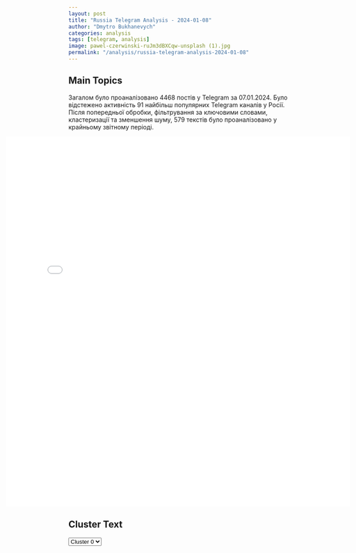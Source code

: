 ```yaml
---
layout: post
title: "Russia Telegram Analysis - 2024-01-08"
author: "Dmytro Bukhanevych"
categories: analysis
tags: [telegram, analysis]
image: pawel-czerwinski-ruJm3dBXCqw-unsplash (1).jpg
permalink: "/analysis/russia-telegram-analysis-2024-01-08"
---
```


<style>
    /* Adjusting iframe-container styles */
    .wide-iframe-container {
        width: calc(100% + 30vw);  /* Extending the width */
        margin-left: -15vw;       /* Negative margin to push to the left */
        overflow: hidden;         /* In case the iframe content spills over */
    }

    .wide-iframe-container iframe {
        width: 100%;  /* Making the iframe take the full width of its container */
        border: none; /* Removing any borders from the iframe */
    }

    /* Toggle mechanism */
    .hidden {
        display: none;
    }
    
    .show-content-target:checked + .show-content {
        display: block;
    }
</style>

<h2>Main Topics</h2>
<p>Загалом було проаналізовано 4468 постів у Telegram за 07.01.2024. Було відстежено активність 91 найбільш популярних Telegram каналів у Росії. Після попередньої обробки, фільтрування за ключовими словами, кластеризації та зменшення шуму, 579 текстів було проаналізовано у крайньому звітному періоді.</p>
<!-- Embedding Main Plotly Visualization -->
<div class="wide-iframe-container">
    <iframe src="{{site.baseurl}}/visualizations/2024-01-08/fig_topics_time.html" height="850"></iframe>
</div>


<h2>Cluster Text</h2>

<!-- Dropdown to select a cluster -->
<select id="clusterSelector" onchange="displayClusterText()">
<option value="0">Cluster 0</option><option value="1">Cluster 1</option><option value="2">Cluster 2</option><option value="3">Cluster 3</option><option value="4">Cluster 4</option><option value="5">Cluster 5</option><option value="6">Cluster 6</option><option value="7">Cluster 7</option><option value="8">Cluster 8</option><option value="9">Cluster 9</option>
</select>

<!-- Display area for the selected cluster's text -->
<div id="clusterTextDisplay" class="hidden"></div>

<script type="text/javascript">
    var clusterDetails = {"0": "<b>Total Posts:</b> 26<br><b>Date:</b> 2024-01-07 06:22:23+00:00<br><b>Author:</b> meduzalive<br><b>Link:</b> https://t.me/s/meduzalive/97942<br><b>Subscribers:</b> 1155500<br><b>Text:</b> \u0422\u0435\u043a\u0441\u0442: \u041f\u0443\u0442\u0438\u043d \u043d\u0430 \u0420\u043e\u0436\u0434\u0435\u0441\u0442\u0432\u043e \u0432\u0441\u0442\u0440\u0435\u0442\u0438\u043b\u0441\u044f \u0441 \u0440\u043e\u0434\u0441\u0442\u0432\u0435\u043d\u043d\u0438\u043a\u0430\u043c\u0438 \u043f\u043e\u0433\u0438\u0431\u0448\u0438\u0445 \u0443\u0447\u0430\u0441\u0442\u043d\u0438\u043a\u043e\u0432 \u0432\u0442\u043e\u0440\u0436\u0435\u043d\u0438\u044f \u0432 \u0423\u043a\u0440\u0430\u0438\u043d\u0443\u042d\u0442\u0430 \u0432\u0441\u0442\u0440\u0435\u0447\u0430 \u0432 \u041d\u043e\u0432\u043e-\u041e\u0433\u0430\u0440\u0435\u0432\u043e, \u043a\u0430\u043a \u0437\u0430\u044f\u0432\u0438\u043b \u043f\u0440\u0435\u0437\u0438\u0434\u0435\u043d\u0442 \u0420\u0424, \u0434\u043e\u043b\u0436\u043d\u0430 \u0441\u0442\u0430\u0442\u044c \u00ab\u0441\u0438\u0433\u043d\u0430\u043b\u043e\u043c\u00bb \u0434\u043b\u044f \u0440\u043e\u0441\u0441\u0438\u0439\u0441\u043a\u0438\u0445 \u0447\u0438\u043d\u043e\u0432\u043d\u0438\u043a\u043e\u0432 \u0432\u0441\u0435\u0445 \u0443\u0440\u043e\u0432\u043d\u0435\u0439 \u043e \u0442\u043e\u043c, \u0447\u0442\u043e \u043f\u0440\u043e\u0431\u043b\u0435\u043c\u0430\u043c \u0432\u043e\u0435\u043d\u043d\u044b\u0445 \u0438 \u0438\u0445 \u0440\u043e\u0434\u0441\u0442\u0432\u0435\u043d\u043d\u0438\u043a\u043e\u0432 \u043d\u0443\u0436\u043d\u043e \u0443\u0434\u0435\u043b\u044f\u0442\u044c \u0431\u043e\u043b\u044c\u0448\u0435 \u0432\u043d\u0438\u043c\u0430\u043d\u0438\u044f. \u00ab\u0425\u043e\u0447\u0443 \u0435\u0449\u0435 \u0440\u0430\u0437 \u0432\u0430\u0441 \u0437\u0430\u0432\u0435\u0440\u0438\u0442\u044c, \u0447\u0442\u043e \u043c\u044b \u0432\u0441\u0435\u0433\u0434\u0430 \u0431\u0443\u0434\u0435\u043c \u0440\u044f\u0434\u043e\u043c \u0441 \u0432\u0430\u043c\u0438\u00bb, \u2014 \u0441\u043a\u0430\u0437\u0430\u043b \u043e\u043d.\u041f\u043e\u0441\u043b\u0435 \u044d\u0442\u043e\u0433\u043e \u041f\u0443\u0442\u0438\u043d \u0438 \u0447\u043b\u0435\u043d\u044b \u0441\u0435\u043c\u0435\u0439 \u0443\u0447\u0430\u0441\u0442\u043d\u0438\u043a\u043e\u0432 \u0432\u043e\u0439\u043d\u044b \u043f\u043e\u0441\u0435\u0442\u0438\u043b\u0438 \u0441\u043b\u0443\u0436\u0431\u0443 \u0432 \u0446\u0435\u0440\u043a\u0432\u0438 \u0432 \u041d\u043e\u0432\u043e-\u041e\u0433\u0430\u0440\u0435\u0432\u043e. \u0420\u0430\u043d\u0435\u0435 \u0441\u043e\u043e\u0431\u0449\u0430\u043b\u043e\u0441\u044c, \u0447\u0442\u043e \u043f\u0440\u0435\u0437\u0438\u0434\u0435\u043d\u0442 \u0420\u0424 \u043c\u043e\u0436\u0435\u0442 \u043f\u0440\u0438\u0435\u0445\u0430\u0442\u044c \u0432 \u0425\u0440\u0430\u043c \u0425\u0440\u0438\u0441\u0442\u0430 \u0421\u043f\u0430\u0441\u0438\u0442\u0435\u043b\u044f, \u0433\u0434\u0435 \u0432\u044b\u0441\u0442\u0430\u0432\u0438\u043b\u0438 \u00ab\u0422\u0440\u043e\u0438\u0446\u0443\u00bb \u0410\u043d\u0434\u0440\u0435\u044f \u0420\u0443\u0431\u043b\u0435\u0432\u0430.\u0412 \u0441\u0432\u043e\u0435\u043c \u0440\u043e\u0436\u0434\u0435\u0441\u0442\u0432\u0435\u043d\u0441\u043a\u043e\u043c \u043e\u0431\u0440\u0430\u0449\u0435\u043d\u0438\u0438 \u041f\u0443\u0442\u0438\u043d \u0442\u0430\u043a\u0436\u0435 \u0437\u0430\u0442\u0440\u043e\u043d\u0443\u043b \u0442\u0435\u043c\u0443 \u0432\u043e\u0439\u043d\u044b \u0432 \u0423\u043a\u0440\u0430\u0438\u043d\u0435, \u043e\u0431\u0440\u0430\u0442\u0438\u043b\u043e \u0432\u043d\u0438\u043c\u0430\u043d\u0438\u0435 \u00ab\u0410\u0433\u0435\u043d\u0442\u0441\u0442\u0432\u043e\u00bb. \u00ab\u0413\u043b\u0443\u0431\u043e\u043a\u043e\u0433\u043e, \u0438\u0441\u043a\u0440\u0435\u043d\u043d\u0435\u0433\u043e \u0443\u0432\u0430\u0436\u0435\u043d\u0438\u044f \u0437\u0430\u0441\u043b\u0443\u0436\u0438\u0432\u0430\u044e\u0442 \u0443\u0441\u0438\u043b\u0438\u044f \u0440\u0435\u043b\u0438\u0433\u0438\u043e\u0437\u043d\u044b\u0445 \u043e\u0440\u0433\u0430\u043d\u0438\u0437\u0430\u0446\u0438\u0439, \u043d\u0430\u043f\u0440\u0430\u0432\u043b\u0435\u043d\u043d\u044b\u0435 \u043d\u0430 \u043f\u043e\u0434\u0434\u0435\u0440\u0436\u043a\u0443 \u043d\u0430\u0448\u0438\u0445 \u0433\u0435\u0440\u043e\u0435\u0432 \u2014 \u0443\u0447\u0430\u0441\u0442\u043d\u0438\u043a\u043e\u0432 \u0441\u043f\u0435\u0446\u0438\u0430\u043b\u044c\u043d\u043e\u0439 \u0432\u043e\u0435\u043d\u043d\u043e\u0439 \u043e\u043f\u0435\u0440\u0430\u0446\u0438\u0438, \u0436\u0438\u0442\u0435\u043b\u0435\u0439 \u0414\u043e\u043d\u0431\u0430\u0441\u0441\u0430 \u0438 \u041d\u043e\u0432\u043e\u0440\u043e\u0441\u0441\u0438\u0438\u00bb, \u2014 \u0441\u043a\u0430\u0437\u0430\u043d\u043e \u043d\u0430 \u0441\u0430\u0439\u0442\u0435 \u041a\u0440\u0435\u043c\u043b\u044f.", "1": "<b>Total Posts:</b> 19<br><b>Date:</b> 2024-01-07 10:45:01+00:00<br><b>Author:</b> readovkanews<br><b>Link:</b> https://t.me/s/readovkanews/72020<br><b>Subscribers:</b> 2305178<br><b>Text:</b> \u0422\u0435\u043a\u0441\u0442: \u0411\u043e\u043b\u044c\u0448\u0430\u044f \u0432\u0435\u043b\u0438\u043a\u0430\u044f \u0440\u0430\u0434\u043e\u0441\u0442\u044c \u2014 \u043a\u0440\u044b\u043c\u0447\u0430\u043d\u0435 \u043e\u0442 \u0432\u0441\u0435\u0439 \u0434\u0443\u0448\u0438 \u043f\u0440\u0430\u0437\u0434\u043d\u0443\u044e\u0442 \u043d\u0430\u0441\u0442\u0443\u043f\u0438\u0432\u0448\u0435\u0435 \u0420\u043e\u0436\u0434\u0435\u0441\u0442\u0432\u043e \u0421\u0435\u0433\u043e\u0434\u043d\u044f \u043d\u0430\u0441\u0442\u0443\u043f\u0438\u043b \u0441\u0432\u0435\u0442\u043b\u044b\u0439 \u0445\u0440\u0438\u0441\u0442\u0438\u0430\u043d\u0441\u043a\u0438\u0439 \u043f\u0440\u0430\u0437\u0434\u043d\u0438\u043a \u2014 \u0420\u043e\u0436\u0434\u0435\u0441\u0442\u0432\u043e \u0425\u0440\u0438\u0441\u0442\u043e\u0432\u043e. \u041f\u043e \u0432\u0441\u0435\u0439 \u0441\u0442\u0440\u0430\u043d\u0435 \u0432 \u0445\u0440\u0430\u043c\u0430\u0445 \u043f\u0440\u043e\u0448\u043b\u0438 \u0431\u043e\u0433\u043e\u0441\u043b\u0443\u0436\u0435\u043d\u0438\u044f, \u0441\u043e\u0431\u0440\u0430\u0432\u0448\u0438\u0435 \u0432\u0435\u0440\u0443\u044e\u0449\u0438\u0445, \u043d\u0435 \u0441\u0442\u0430\u043b \u0438\u0441\u043a\u043b\u044e\u0447\u0435\u043d\u0438\u0435\u043c \u0438 \u041a\u0440\u044b\u043c. \u041d\u0430 \u044d\u0442\u0438\u0445 \u043a\u0430\u0434\u0440\u0430\u0445 \u2014 \u0430\u0442\u043c\u043e\u0441\u0444\u0435\u0440\u0430 \u0440\u043e\u0436\u0434\u0435\u0441\u0442\u0432\u0435\u043d\u0441\u043a\u043e\u0433\u043e \u0421\u0438\u043c\u0444\u0435\u0440\u043e\u043f\u043e\u043b\u044f, \u0433\u0434\u0435 \u0432 \u0441\u043e\u0431\u043e\u0440\u0435 \u043f\u0440\u043e\u0448\u043b\u0430 \u0441\u043b\u0443\u0436\u0431\u0430, \u0438 \u0425\u0435\u0440\u0441\u043e\u043d\u0435\u0441\u0430 \u0422\u0430\u0432\u0440\u0438\u0447\u0435\u0441\u043a\u043e\u0433\u043e, \u0433\u0434\u0435 \u0443\u0441\u0442\u0440\u043e\u0438\u043b\u0438 \u043f\u0440\u0430\u0437\u0434\u043d\u0438\u0447\u043d\u044b\u0435 \u043d\u0430\u0440\u043e\u0434\u043d\u044b\u0435 \u0433\u0443\u043b\u044f\u043d\u0438\u044f.\u041a\u043e\u0440\u0440\u0435\u0441\u043f\u043e\u043d\u0434\u0435\u043d\u0442 Readovka \u043f\u043e\u0433\u043e\u0432\u043e\u0440\u0438\u043b\u0430 \u0441 \u043b\u044e\u0434\u044c\u043c\u0438, \u043f\u0440\u0438\u0448\u0435\u0434\u0448\u0438\u043c\u0438 \u043d\u0430 \u043c\u0435\u0440\u043e\u043f\u0440\u0438\u044f\u0442\u0438\u044f \u2014 \u043c\u0430\u0441\u0442\u0435\u0440-\u043a\u043b\u0430\u0441\u0441\u044b \u0434\u043b\u044f \u0434\u0435\u0442\u0435\u0439 \u043f\u043e \u0440\u0430\u0441\u043a\u0440\u0430\u0448\u0438\u0432\u0430\u043d\u0438\u044e \u0430\u043d\u0433\u0435\u043b\u043e\u0447\u043a\u043e\u0432 \u0438 \u0438\u0441\u043f\u0435\u0447\u0435\u043d\u0438\u044e \u043f\u0440\u044f\u043d\u0438\u043a\u043e\u0432, \u0433\u0430\u0434\u0430\u043d\u0438\u044f \u0438 \u0443\u0433\u043e\u0449\u0435\u043d\u0438\u044f \u0433\u043b\u0438\u043d\u0442\u0432\u0435\u0439\u043d\u043e\u043c \u0434\u043b\u044f \u0432\u0437\u0440\u043e\u0441\u043b\u044b\u0445. \u0423 \u0432\u0441\u0435\u0445 \u0441\u0432\u0435\u0442\u043b\u043e\u0435, \u0440\u0430\u0434\u043e\u0441\u0442\u043d\u043e\u0435 \u043d\u0430\u0441\u0442\u0440\u043e\u0435\u043d\u0438\u0435 \u2014 \u0442\u0430\u043a\u043e\u0435 \u0436\u0435, \u043a\u0430\u043a \u0441\u0430\u043c \u043f\u0440\u0430\u0437\u0434\u043d\u0438\u043a, \u043a\u043e\u0433\u0434\u0430 \u0432 \u044d\u0442\u043e\u0442 \u043c\u0438\u0440 \u043f\u0440\u0438\u0448\u0435\u043b \u0425\u0440\u0438\u0441\u0442\u043e\u0441-\u0421\u043f\u0430\u0441\u0438\u0442\u0435\u043b\u044c.", "2": "<b>Total Posts:</b> 18<br><b>Date:</b> 2024-01-07 12:40:54+00:00<br><b>Author:</b> opersvodki<br><b>Link:</b> https://t.me/s/opersvodki/18748<br><b>Subscribers:</b> 503909<br><b>Text:</b> \u0422\u0435\u043a\u0441\u0442: \u26a1\ufe0f \u0414\u0432\u0430 \u0441\u0430\u043c\u043e\u043b\u0451\u0442\u0430: \u0421\u0443-25 \u0438 \u0421\u0443-27 \u2013 38 \u0431\u0435\u0441\u043f\u0438\u043b\u043e\u0442\u043d\u0438\u043a\u043e\u0432, 14 \u0441\u043d\u0430\u0440\u044f\u0434\u043e\u0432 HIMARS \u0438 \"\u0423\u0440\u0430\u0433\u0430\u043d\", \u0430 \u0442\u0430\u043a\u0436\u0435 \u0448\u0435\u0441\u0442\u044c \u043f\u0440\u043e\u0442\u0438\u0432\u043e\u043a\u043e\u0440\u0430\u0431\u0435\u043b\u044c\u043d\u044b\u0445 \u0440\u0430\u043a\u0435\u0442 \"\u041d\u0435\u043f\u0442\u0443\u043d\" \u0431\u044b\u043b\u043e \u043f\u0435\u0440\u0435\u0445\u0432\u0430\u0447\u0435\u043d\u043e \u0440\u043e\u0441\u0441\u0438\u0439\u0441\u043a\u0438\u043c \u041f\u0412\u041e \u0437\u0430 \u043c\u0438\u043d\u0443\u0432\u0448\u0438\u0435 \u0441\u0443\u0442\u043a\u0438 \u0432 \u0414\u043d\u0435\u043f\u0440\u043e\u043f\u0435\u0442\u0440\u043e\u0432\u0441\u043a\u043e\u0439, \u0425\u0430\u0440\u044c\u043a\u043e\u0432\u0441\u043a\u043e\u0439, \u0417\u0430\u043f\u043e\u0440\u043e\u0436\u0441\u043a\u043e\u0439 \u043e\u0431\u043b\u0430\u0441\u0442\u044f\u0445, \u0430 \u0442\u0430\u043a\u0436\u0435 \u041b\u041d\u0420 \u0438 \u0414\u041d\u0420.\u041d\u0430\u0438\u0431\u043e\u043b\u044c\u0448\u0438\u0435 \u043f\u043e\u0442\u0435\u0440\u0438 \u043f\u0440\u043e\u0442\u0438\u0432\u043d\u0438\u043a \u0432\u0441\u0451 \u0435\u0449\u0451 \u043d\u0435\u0441\u0451\u0442 \u043d\u0430 \u0414\u043e\u043d\u0435\u0446\u043a\u043e\u043c \u043d\u0430\u043f\u0440\u0430\u0432\u043b\u0435\u043d\u0438\u0438, \u0433\u0434\u0435 \u0437\u0430 \u044d\u0442\u043e\u0442 \u0436\u0435 \u043f\u0435\u0440\u0438\u043e\u0434 \u043e\u043d\u0438 \u0441\u043e\u0441\u0442\u0430\u0432\u0438\u043b\u0438 \u0431\u043e\u043b\u0435\u0435 \u0442\u0440\u0451\u0445\u0441\u043e\u0442 \u0432\u043e\u0435\u043d\u043d\u043e\u0441\u043b\u0443\u0436\u0430\u0449\u0438\u0445 \u0443\u0431\u0438\u0442\u044b\u043c\u0438 \u0438 \u0440\u0430\u043d\u0435\u043d\u044b\u043c\u0438, \u0430 \u0442\u0430\u043a\u0436\u0435\u00a0 \u0444\u0440\u0430\u043d\u0446\u0443\u0437\u0441\u043a\u0430\u044f \u0421\u0410\u0423 \"Caezar\", \u0430\u043c\u0435\u0440\u0438\u043a\u0430\u043d\u0441\u043a\u0430\u044f \u0433\u0430\u0443\u0431\u0438\u0446\u0430 \u041c119 \u0438 \u0441\u043a\u043b\u0430\u0434 \u0431\u043e\u0435\u043f\u0440\u0438\u043f\u0430\u0441\u043e\u0432.\u0421\u0442\u043e\u043b\u044c\u043a\u043e \u0436\u0435 \u043f\u0440\u0438\u043c\u0435\u0440\u043d\u043e \u0435\u0434\u0438\u043d\u0438\u0446 \u043b\u0438\u0447\u043d\u043e\u0433\u043e \u0441\u043e\u0441\u0442\u0430\u0432\u0430, \u0430 \u0442\u0430\u043a\u0436\u0435 \u0441\u0442\u0430\u043d\u0446\u0438\u044e \u0440\u0430\u0434\u0438\u043e\u044d\u043b\u0435\u043a\u0442\u0440\u043e\u043d\u043d\u043e\u0439 \u0431\u043e\u0440\u044c\u0431\u044b, \u0434\u0432\u0435 \u043f\u0440\u043e\u0442\u0438\u0432\u043e\u0442\u0430\u043d\u043a\u043e\u0432\u044b\u0435 \u043f\u0443\u0448\u043a\u0438 \"\u0420\u0430\u043f\u0438\u0440\u0430\", \u0434\u0432\u0435 \u0431\u0440\u0438\u0442\u0430\u043d\u0441\u043a\u0438\u0435 \u0433\u0430\u0443\u0431\u0438\u0446\u044b FH-70 \u0438 \u0442\u0440\u0438 \u043f\u043e\u043b\u044c\u0441\u043a\u0438\u0445 \u0421\u0410\u0423 \"Krab\" \u0412\u0421\u0423 \u043f\u043e\u0442\u0435\u0440\u044f\u043b\u0438 \u0432 \u0441\u043e\u0432\u043e\u043a\u0443\u043f\u043d\u043e\u0441\u0442\u0438 \u043d\u0430 \u043e\u0441\u0442\u0430\u043b\u044c\u043d\u044b\u0445 \u0443\u0447\u0430\u0441\u0442\u043a\u0430\u0445 \u0444\u0440\u043e\u043d\u0442\u0430.\ud83c\udfaf @opersvodki", "3": "<b>Total Posts:</b> 31<br><b>Date:</b> 2024-01-07 17:40:41+00:00<br><b>Author:</b> ukraina_ru<br><b>Link:</b> https://t.me/s/ukraina_ru/183589<br><b>Subscribers:</b> 355466<br><b>Text:</b> \u0422\u0435\u043a\u0441\u0442: \ud83c\uddf7\ud83c\uddfa \u0420\u0435\u0430\u043a\u0446\u0438\u044f \u041a\u0440\u0435\u043c\u043b\u044f \u043d\u0430 \u0432\u044b\u0441\u043a\u0430\u0437\u044b\u0432\u0430\u043d\u0438\u044f \u041a\u0443\u043b\u0435\u0431\u044b \u0431\u044b\u043b\u0430 \u043e\u0437\u0432\u0443\u0447\u0435\u043d\u0430 \u0437\u0430\u0434\u043e\u043b\u0433\u043e \u0434\u043e \u0432\u044b\u0441\u043a\u0430\u0437\u044b\u0432\u0430\u043d\u0438\u0439 \u041a\u0443\u043b\u0435\u0431\u044b\u041d\u043e \u0435\u0441\u043b\u0438 \u043d\u0443\u0436\u043d\u043e \u043f\u043e\u0432\u0442\u043e\u0440\u0438\u0442\u044c, \u0442\u043e \u0432\u043e\u0442 \u0441\u0432\u0435\u0436\u0435\u0435 \u0437\u0430\u044f\u0432\u043b\u0435\u043d\u0438\u0435 \u043f\u0435\u0440\u0432\u043e\u0433\u043e \u0437\u0430\u043c\u0435\u0441\u0442\u0438\u0442\u0435\u043b\u044f \u043f\u043e\u0441\u0442\u043e\u044f\u043d\u043d\u043e\u0433\u043e \u043f\u0440\u0435\u0434\u0441\u0442\u0430\u0432\u0438\u0442\u0435\u043b\u044f \u0420\u0424 \u043f\u0440\u0438 \u041e\u041e\u041d \u0414\u043c\u0438\u0442\u0440\u0438\u044f \u041f\u043e\u043b\u044f\u043d\u0441\u043a\u043e\u0433\u043e:\u0423\u043a\u0440\u0430\u0438\u043d\u0441\u043a\u0438\u0435 \u0432\u043e\u0439\u0441\u043a\u0430 \u0442\u043e\u0447\u043d\u043e \u043d\u0435 \u0441\u043e\u0431\u0438\u0440\u0430\u044e\u0442\u0441\u044f \u0438\u0434\u0442\u0438 \u043d\u0430 \u041c\u043e\u0441\u043a\u0432\u0443, \u043f\u043e\u0441\u043a\u043e\u043b\u044c\u043a\u0443 \u043a\u0438\u0435\u0432\u0441\u043a\u0438\u0439 \u0440\u0435\u0436\u0438\u043c \u0434\u043e\u0432\u043e\u043b\u044c\u043d\u043e \u0441\u043a\u043e\u0440\u043e \u043f\u0440\u043e\u0438\u0433\u0440\u0430\u0435\u0442. \u041d\u043e, \u043a\u0430\u043a \u043f\u043e\u043a\u0430\u0437\u044b\u0432\u0430\u0435\u0442 \u0443\u043a\u0440\u0430\u0438\u043d\u0441\u043a\u0438\u0439 \u043a\u0440\u0438\u0437\u0438\u0441, \u0441\u0443\u0449\u0435\u0441\u0442\u0432\u043e\u0432\u0430\u043d\u0438\u044e \u0420\u043e\u0441\u0441\u0438\u0438 \u0443\u0433\u0440\u043e\u0436\u0430\u0435\u0442 \u041d\u0410\u0422\u041e, \u043a\u043e\u0442\u043e\u0440\u0430\u044f \u0434\u0435-\u0444\u0430\u043a\u0442\u043e \u0432\u0435\u0434\u0451\u0442 \u0432\u043e\u0439\u043d\u0443 \u043d\u0430 \u0423\u043a\u0440\u0430\u0438\u043d\u0435 \u0447\u0435\u0440\u0435\u0437 \u0441\u0432\u043e\u0438\u0445 \u043f\u0440\u043e\u043a\u0441\u0438. \u042d\u0442\u043e \u0432\u0435\u0440\u0448\u0438\u043d\u0430 \u0434\u043e\u043b\u0433\u043e\u0441\u0440\u043e\u0447\u043d\u043e\u0439 \u0441\u0442\u0440\u0430\u0442\u0435\u0433\u0438\u0438 \u0421\u0428\u0410 \u043f\u043e \u043e\u0441\u043b\u0430\u0431\u043b\u0435\u043d\u0438\u044e, \u0430 \u0437\u0430\u0442\u0435\u043c \u0438 \u0440\u0430\u0437\u0433\u0440\u043e\u043c\u0443 \u0420\u043e\u0441\u0441\u0438\u0438.\u0414\u043c\u0438\u0442\u0440\u0438\u0439 \u041f\u043e\u043b\u044f\u043d\u0441\u043a\u0438\u0439, \u043e\u043f\u0443\u0431\u043b\u0438\u043a\u043e\u0432\u0430\u0432\u0448\u0438\u0439 \u044d\u0442\u0438 \u0441\u0442\u0440\u043e\u043a\u0438 \u0432 \u0441\u043e\u0446\u0441\u0435\u0442\u0438, \u043d\u0435 \u0441\u043e\u043c\u043d\u0435\u0432\u0430\u0435\u0442\u0441\u044f, \u0447\u0442\u043e \u043c\u0438\u0440 \u0438\u0437\u043c\u0435\u043d\u0438\u0442\u0441\u044f \u043f\u043e\u0441\u043b\u0435 \u043f\u043e\u0440\u0430\u0436\u0435\u043d\u0438\u044f \u041a\u0438\u0435\u0432\u0430 \u0438 \u0435\u0433\u043e \u0441\u0442\u043e\u0440\u043e\u043d\u043d\u0438\u043a\u043e\u0432.\u0417\u043d\u0430\u0442\u044c \u0431\u043e\u043b\u044c\u0448\u0435 \u0441 \u0423\u043a\u0440\u0430\u0438\u043d\u0430.\u0440\u0443", "4": "<b>Total Posts:</b> 17<br><b>Date:</b> 2024-01-07 15:23:11+00:00<br><b>Author:</b> petrovtel<br><b>Link:</b> https://t.me/s/petrovtel/48926<br><b>Subscribers:</b> 494280<br><b>Text:</b> \u0422\u0435\u043a\u0441\u0442: \u041f\u0440\u0435\u043c\u044c\u0435\u0440 \u0412\u0435\u043d\u0433\u0440\u0438\u0438 \u0412\u0438\u043a\u0442\u043e\u0440 \u041e\u0440\u0431\u0430\u043d \u043c\u043e\u0436\u0435\u0442 \u0441\u0442\u0430\u0442\u044c \u0433\u043b\u0430\u0432\u043e\u0439 \u0415\u0432\u0440\u043e\u0441\u043e\u0432\u0435\u0442\u0430, \u043f\u0438\u0448\u0435\u0442 Politico. \u0418\u0437\u0434\u0430\u043d\u0438\u0435 \u043e\u0442\u043c\u0435\u0447\u0430\u0435\u0442, \u0447\u0442\u043e \u043d\u044b\u043d\u0435\u0448\u043d\u0438\u0439 \u043f\u0440\u0435\u0434\u0441\u0435\u0434\u0430\u0442\u0435\u043b\u044c \u0415\u0432\u0440\u043e\u0441\u043e\u0432\u0435\u0442\u0430 \u0428\u0430\u0440\u043b\u044c \u041c\u0438\u0448\u0435\u043b\u044c \u043d\u0430\u043c\u0435\u0440\u0435\u043d \u0434\u043e\u0441\u0440\u043e\u0447\u043d\u043e \u0443\u0439\u0442\u0438 \u0441 \u043f\u043e\u0441\u0442\u0430 \u0438 \u0432\u044b\u0434\u0432\u0438\u043d\u0443\u0442\u044c \u0441\u0432\u043e\u044e \u043a\u0430\u043d\u0434\u0438\u0434\u0430\u0442\u0443\u0440\u0443 \u043d\u0430 \u0432\u044b\u0431\u043e\u0440\u0430\u0445 \u0432 \u0415\u0432\u0440\u043e\u043f\u0430\u0440\u043b\u0430\u043c\u0435\u043d\u0442 \u0432 \u0441\u0435\u0440\u0435\u0434\u0438\u043d\u0435 \u0438\u044e\u043b\u044f. \u0412 \u0441\u043b\u0443\u0447\u0430\u0435 \u0435\u0441\u043b\u0438 \u043e\u043d \u043e\u0434\u0435\u0440\u0436\u0438\u0442 \u043f\u043e\u0431\u0435\u0434\u0443, \u043b\u0438\u0434\u0435\u0440\u044b \u0441\u0442\u0440\u0430\u043d \u0415\u0421 \u0434\u043e\u043b\u0436\u043d\u044b \u0431\u0443\u0434\u0443\u0442 \u0431\u044b\u0441\u0442\u0440\u043e \u0434\u043e\u0433\u043e\u0432\u043e\u0440\u0438\u0442\u044c\u0441\u044f \u043e \u0435\u0433\u043e \u043f\u0440\u0435\u0435\u043c\u043d\u0438\u043a\u0435. \u0415\u0441\u043b\u0438 \u0432 \u0415\u0432\u0440\u043e\u0441\u043e\u044e\u0437\u0435 \u043d\u0435 \u043f\u0440\u0438\u0434\u0443\u0442 \u043a \u0441\u043e\u0433\u043b\u0430\u0441\u0438\u044e \u043f\u043e \u044d\u0442\u043e\u043c\u0443 \u0432\u043e\u043f\u0440\u043e\u0441\u0443, \u041e\u0440\u0431\u0430\u043d \u043a\u0430\u043a \u0433\u043b\u0430\u0432\u0430 \u043f\u0440\u0430\u0432\u0438\u0442\u0435\u043b\u044c\u0441\u0442\u0432\u0430 \u0412\u0435\u043d\u0433\u0440\u0438\u0438, \u043a\u043e\u0442\u043e\u0440\u0430\u044f \u0441 \u0438\u044e\u043b\u044f \u0441\u0442\u0430\u043d\u0435\u0442 \u043f\u0440\u0435\u0434\u0441\u0435\u0434\u0430\u0442\u0435\u043b\u044c\u0441\u0442\u0432\u0443\u044e\u0449\u0435\u0439 \u0432 \u0415\u0432\u0440\u043e\u0441\u043e\u0432\u0435\u0442\u0435, \u043d\u0430 \u043f\u043e\u043b\u0433\u043e\u0434\u0430 \u0441\u0442\u0430\u043d\u0435\u0442 \u0438.\u043e. \u0433\u043b\u0430\u0432\u044b \u0415\u0432\u0440\u043e\u0441\u043e\u0432\u0435\u0442\u0430. \u0421\u0442\u0440\u0430\u043d\u044b \u0415\u0421 \u0445\u043e\u0442\u044f\u0442 \u0438\u0437\u0431\u0435\u0436\u0430\u0442\u044c \u043f\u0440\u0430\u0432\u043b\u0435\u043d\u0438\u044f \u041e\u0440\u0431\u0430\u043d\u0430 \u0438\u0437-\u0437\u0430 \u0440\u0430\u0437\u043d\u043e\u0433\u043b\u0430\u0441\u0438\u0439 \u0441 \u043d\u0438\u043c, \u0432 \u0442\u043e\u043c \u0447\u0438\u0441\u043b\u0435 \u043f\u043e \u0432\u043e\u043f\u0440\u043e\u0441\u0443 \u043f\u043e\u0434\u0434\u0435\u0440\u0436\u043a\u0438 \u0423\u043a\u0440\u0430\u0438\u043d\u044b. \u041a\u041a \ud83d\udc00", "5": "<b>Total Posts:</b> 20<br><b>Date:</b> 2024-01-07 13:47:36+00:00<br><b>Author:</b> tobeor_official<br><b>Link:</b> https://t.me/s/ToBeOr_Official/14000<br><b>Subscribers:</b> 246951<br><b>Text:</b> \u0422\u0435\u043a\u0441\u0442: \"\u0411\u0443\u0434\u0435\u043c \u0434\u0443\u043c\u0430\u0442\u044c, \u043a\u0430\u043a \u043d\u0430\u043c \u0435\u0449\u0451 \u043f\u0440\u0438\u0432\u043b\u0435\u0447\u044c \u0432\u043d\u0438\u043c\u0430\u043d\u0438\u0435 \u043a \u043d\u0430\u0448\u0435\u0439 \u043f\u0440\u043e\u0431\u043b\u0435\u043c\u0435, \u043a \u043f\u0440\u043e\u0431\u043b\u0435\u043c\u0435 \u0432\u043e\u0439\u043d\u044b, \u043a\u043e\u0442\u043e\u0440\u0443\u044e \u0432\u0435\u0434\u0451\u0442 \u0420\u043e\u0441\u0441\u0438\u0439\u0441\u043a\u0430\u044f \u0424\u0435\u0434\u0435\u0440\u0430\u0446\u0438\u044f \u043f\u043e \u043e\u0442\u043d\u043e\u0448\u0435\u043d\u0438\u044e \u043a \u0423\u043a\u0440\u0430\u0438\u043d\u0435.\u0413\u043e\u043b\u043e\u0441\u043e\u0432\u0430\u0442\u044c \u0431\u0443\u0434\u0443 \u0437\u0430 \u043b\u044e\u0431\u043e\u0433\u043e, \u0442\u043e\u043b\u044c\u043a\u043e \u043d\u0435 \u0437\u0430 \u041f\u0443\u0442\u0438\u043d\u0430.\u041d\u0430\u0448\u0438 \u0441\u0435\u043c\u044c\u0438, \u0441\u0435\u043c\u044c\u0438 \u043c\u043e\u0431\u0438\u043b\u0438\u0437\u043e\u0432\u0430\u043d\u043d\u044b\u0445, \u0433\u0440\u0430\u0436\u0434\u0430\u043d\u0430\u043c\u0438 \u0420\u043e\u0441\u0441\u0438\u0439\u0441\u043a\u0438\u0439 \u0424\u0435\u0434\u0435\u0440\u0430\u0446\u0438\u0438 \u043d\u0435 \u044f\u0432\u043b\u044f\u044e\u0442\u0441\u044f. \u041d\u0430\u0432\u0435\u0440\u043d\u043e\u0435, \u044d\u0442\u043e \u043d\u0435 \u043d\u0430\u0448 \u0433\u043e\u0434, \u0438\u043b\u0438 \u043d\u0430\u0441 \u0443\u0436\u0435 \"\u043e\u0431\u043d\u0443\u043b\u0438\u043b\u0438\", \u0441\u043f\u0438\u0441\u0430\u043b\u0438 \u0441\u043e \u0441\u0447\u0435\u0442\u043e\u0432\", - \u0430\u043a\u0442\u0438\u0432\u0438\u0441\u0442\u043a\u0430 \u041c\u0430\u0440\u0438\u044f \u0410\u043d\u0434\u0440\u0435\u0435\u0432\u0430.\u0420\u043e\u0441\u0441\u0438\u0439\u0441\u043a\u0438\u0435 \u0436\u0451\u043d\u044b, \u0443\u0447\u0430\u0441\u0442\u043d\u0438\u0446\u044b \u0434\u0432\u0438\u0436\u0435\u043d\u0438\u044f \"\u041f\u0443\u0442\u044c \u0434\u043e\u043c\u043e\u0439\" \u043f\u0440\u043e\u0432\u043e\u0434\u044f\u0442 \u043f\u0438\u043a\u0435\u0442\u044b, \u0440\u0430\u0441\u043a\u043b\u0435\u0438\u0432\u0430\u044e\u0442 \u043b\u0438\u0441\u0442\u043e\u0432\u043a\u0438 \u0438 \u0440\u0430\u0441\u0448\u0438\u0440\u044f\u044e\u0442 \u0441\u0432\u043e\u044e \u0434\u0435\u044f\u0442\u0435\u043b\u044c\u043d\u043e\u0441\u0442\u044c.\u0412\u0438\u0434\u0435\u043e: SOTAvision", "6": "<b>Total Posts:</b> 17<br><b>Date:</b> 2024-01-07 08:41:01+00:00<br><b>Author:</b> rvvoenkor<br><b>Link:</b> https://t.me/s/RVvoenkor/59894<br><b>Subscribers:</b> 1319632<br><b>Text:</b> \u0422\u0435\u043a\u0441\u0442: \u203c\ufe0f\ud83c\uddf7\ud83c\uddfa\ud83c\udff4\u200d\u2620\ufe0f\u0411\u043e\u0438 \u0443 \u0414\u043e\u043d\u0435\u0446\u043a\u0430: \u0440\u0430\u0437\u0432\u0435\u0434\u043a\u0430 \u043e\u0445\u043e\u0442\u0438\u0442\u0441\u044f \u043d\u0430 \u0431\u043e\u0435\u0432\u0438\u043a\u043e\u0432 \u0412\u0421\u0423, \u043f\u043e\u0434\u0434\u0435\u0440\u0436\u0438\u0432\u0430\u044f \u043d\u0430\u0441\u0442\u0443\u043f\u043b\u0435\u043d\u0438\u0435 \u043d\u0430 \u0410\u0432\u0434\u0435\u0435\u0432\u043a\u0443\u0420\u043e\u0441\u0441\u0438\u0439\u0441\u043a\u0438\u0435 \u0431\u043e\u0439\u0446\u044b \u0432\u044b\u044f\u0432\u043b\u044f\u044e\u0442 \u043f\u0435\u0445\u043e\u0442\u0443 \u043f\u0440\u043e\u0442\u0438\u0432\u043d\u0438\u043a\u0430 \u0438 \u0442\u043e\u0447\u043d\u044b\u043c \u043e\u0433\u043d\u0451\u043c \u0443\u043d\u0438\u0447\u0442\u043e\u0436\u0430\u044e\u0442 \u0435\u0451. \u0422\u0430\u043a\u0436\u0435 \u0434\u0440\u043e\u043d\u043e\u0432\u043e\u0434\u044b \u043d\u0430\u043d\u043e\u0441\u044f\u0442 \u0443\u0434\u0430\u0440\u044b \u043f\u043e \u043e\u043a\u043e\u043f\u0430\u043c \u0438 \u0431\u043b\u0438\u043d\u0434\u0430\u0436\u0430\u043c \u0412\u0421\u0423, \u0432\u0437\u043b\u0430\u043c\u044b\u0432\u0430\u044f \u043e\u0431\u043e\u0440\u043e\u043d\u0443 \u0438 \u043e\u0431\u043b\u0435\u0433\u0447\u0430\u044f \u0440\u0430\u0431\u043e\u0442\u0443 \u0448\u0442\u0443\u0440\u043c\u043e\u0432\u044b\u043c \u0433\u0440\u0443\u043f\u043f\u0430\u043c.t.me/RVvoenkor", "7": "<b>Total Posts:</b> 15<br><b>Date:</b> 2024-01-07 12:50:06+00:00<br><b>Author:</b> dmitrynikotin<br><b>Link:</b> https://t.me/s/dmitrynikotin/16095<br><b>Subscribers:</b> 642534<br><b>Text:</b> \u0422\u0435\u043a\u0441\u0442: \u041d\u0435\u0438\u0437\u0432\u0435\u0441\u0442\u043d\u044b\u0435 \u0434\u0440\u043e\u043d\u044b \u043d\u0430\u0434 \u0431\u0430\u0437\u0430\u043c\u0438 \ud83c\udde9\ud83c\uddea\u0411\u0443\u043d\u0434\u0435\u0441\u0432\u0435\u0440\u0430 \u0441\u043b\u0435\u0434\u044f\u0442, \u043a\u0430\u043a \u0443\u0447\u0430\u0442\u0441\u044f \u0443\u043a\u0440\u0430\u0438\u043d\u0446\u044b \u2014 Bild.\u0415\u0436\u0435\u043d\u0435\u0434\u0435\u043b\u044c\u043d\u043e \u043d\u0435\u0438\u0437\u0432\u0435\u0441\u0442\u043d\u044b\u0435 \u0434\u0440\u043e\u043d\u044b \u043f\u0440\u043e\u043b\u0435\u0442\u0430\u044e\u0442 \u043d\u0430\u0434 \u0432\u043e\u0435\u043d\u043d\u044b\u043c\u0438 \u043f\u043e\u043b\u0438\u0433\u043e\u043d\u0430\u043c\u0438 \u0438 \u043a\u0430\u0437\u0430\u0440\u043c\u0430\u043c\u0438 \u0411\u0443\u043d\u0434\u0435\u0441\u0432\u0435\u0440\u0430, \u043d\u043e \u043f\u043e\u0439\u043c\u0430\u0442\u044c \u043d\u0438 \u043e\u0434\u043d\u043e\u0433\u043e \u0438\u0437 \u043d\u0438\u0445 \u043d\u0435 \u043c\u043e\u0433\u0443\u0442 \u0443\u0436\u0435 \u0431\u043e\u043b\u044c\u0448\u0435 \u0433\u043e\u0434\u0430.\u0414\u0435\u043f\u0443\u0442\u0430\u0442 \u0431\u0443\u043d\u0434\u0435\u0441\u0442\u0430\u0433\u0430 \u043e\u0442 \u0421\u0432\u043e\u0431\u043e\u0434\u043d\u043e\u0439 \u0434\u0435\u043c\u043e\u043a\u0440\u0430\u0442\u0438\u0447\u0435\u0441\u043a\u043e\u0439 \u043f\u0430\u0440\u0442\u0438\u0438, \u0447\u043b\u0435\u043d\u0430 \u043e\u0431\u043e\u0440\u043e\u043d\u043d\u043e\u0433\u043e \u043a\u043e\u043c\u0438\u0442\u0435\u0442\u0430 \u041c\u0430\u0440\u043a\u0443\u0441 \u0424\u0430\u0431\u0435\u0440 \u0441\u0447\u0438\u0442\u0430\u0435\u0442, \u0447\u0442\u043e \u044d\u0442\u043e \"\u0447\u0435\u0442\u043a\u043e \u0443\u043a\u0430\u0437\u044b\u0432\u0430\u0435\u0442 \u043d\u0430 \u0420\u043e\u0441\u0441\u0438\u044e\". \u0411\u0443\u043d\u0434\u0435\u0441\u0432\u0435\u0440 \u0442\u0430\u043a\u0436\u0435 \u043f\u043e\u0434\u043e\u0437\u0440\u0435\u0432\u0430\u0435\u0442, \u0447\u0442\u043e \u0437\u0430 \u043f\u0440\u043e\u043b\u0435\u0442\u043e\u043c \u0411\u041f\u041b\u0410 \u0441\u0442\u043e\u0438\u0442 \u041c\u043e\u0441\u043a\u0432\u0430, \u043d\u043e \u0434\u043e\u043a\u0430\u0437\u0430\u0442\u0435\u043b\u044c\u0441\u0442\u0432 \u044d\u0442\u043e\u0433\u043e \u043f\u043e\u043a\u0430 \u043d\u0435\u0442.\u0414\u043c\u0438\u0442\u0440\u0438\u0439 \u041d\u0438\u043a\u043e\u0442\u0438\u043d. \u041f\u043e\u0434\u043f\u0438\u0441\u0430\u0442\u044c\u0441\u044f!", "8": "<b>Total Posts:</b> 17<br><b>Date:</b> 2024-01-07 09:26:56+00:00<br><b>Author:</b> rtrdonetsk<br><b>Link:</b> https://t.me/s/RtrDonetsk/22256<br><b>Subscribers:</b> 255786<br><b>Text:</b> \u0422\u0435\u043a\u0441\u0442: \ud83d\udd34\ud83d\udd34\ud83d\udd34\ud83d\udd34\ud83d\udd34\u041e \u043f\u043e\u0441\u043b\u0435\u0434\u0441\u0442\u0432\u0438\u044f\u0445 \u0440\u0430\u043a\u0435\u0442\u043d\u043e\u0433\u043e \u0443\u0434\u0430\u0440\u0430 \u0412\u0424\u0423 \u043f\u043e \u0431\u043e\u043b\u044c\u043d\u0438\u0446\u0435 \u0432 \u0414\u043e\u043d\u0435\u0446\u043a\u0435\u0412 \u044d\u0444\u0438\u0440\u0435 \u0442\u0435\u043b\u0435\u043a\u0430\u043d\u0430\u043b\u0430\u23eb\u23eb\u23eb\u23eb\u23eb\u0440\u0430\u0441\u0441\u043a\u0430\u0437\u0430\u043b\u0430 \u043a\u043e\u0440\u0440\u0435\u0441\u043f\u043e\u043d\u0434\u0435\u043d\u0442 \u0412\u0435\u0441\u0442\u0438.\u0414\u043e\u043d\u0435\u0446\u043a \u041e\u043b\u044c\u0433\u0430 \u041b\u0443\u043a\u044c\u044f\u043d\u0447\u0435\u043d\u043a\u043e.\ud83d\udcf0 \u0412\u0435\u0441\u0442\u0438.\u0414\u043e\u043d\u0435\u0446\u043a | \u041f\u0440\u0435\u0434\u043b\u043e\u0436\u0438\u0442\u044c \u043d\u043e\u0432\u043e\u0441\u0442\u044c", "9": "<b>Total Posts:</b> 15<br><b>Date:</b> 2024-01-07 08:12:01+00:00<br><b>Author:</b> rlz_the_kraken<br><b>Link:</b> https://t.me/s/rlz_the_kraken/63060<br><b>Subscribers:</b> 259216<br><b>Text:</b> \u0422\u0435\u043a\u0441\u0442: \ud83e\udd21\"\u0423 \u0442\u0435\u0445, \u043a\u0442\u043e \u0432 \u0430\u0440\u043c\u0438\u0438 \u2014 \u0448\u0430\u043d\u0441\u043e\u0432 \u0432\u044b\u0436\u0438\u0442\u044c \u0431\u043e\u043b\u044c\u0448\u0435, \u0447\u0435\u043c \u0443 \u0442\u0435\u0445, \u043a\u0442\u043e \u043f\u044b\u0442\u0430\u0435\u0442\u0441\u044f \u043e\u0442\u043a\u043e\u0441\u0438\u0442\u044c\"\u0417\u0430\u043c\u0440\u0443\u043a\u043e\u0432\u043e\u0434\u0438\u0442\u0435\u043b\u044f \u0446\u0435\u043d\u0442\u0440\u0430 \u043f\u0440\u043e\u0442\u0438\u0432\u043e\u0434\u0435\u0439\u0441\u0442\u0432\u0438\u044f \u0434\u0435\u0437\u0438\u043d\u0444\u043e\u0440\u043c\u0430\u0446\u0438\u0438 \u0421\u041d\u0411\u041e \u0423\u043a\u0440\u0430\u0438\u043d\u044b \u041a\u043e\u0432\u0430\u043b\u0435\u043d\u043a\u043e \u0432\u044b\u0434\u0430\u043b \u043f\u0440\u0435\u043a\u0440\u0430\u0441\u043d\u043e\u0435. \u041f\u043e \u0435\u0433\u043e \u043c\u043d\u0435\u043d\u0438\u044e, \u0435\u0441\u043b\u0438 (\u0447\u0438\u0442\u0430\u0439 \u2014 \u043a\u043e\u0433\u0434\u0430) \u0423\u043a\u0440\u0430\u0438\u043d\u0430 \u043f\u0440\u043e\u0438\u0433\u0440\u0430\u0435\u0442, \u0442\u0435\u0445, \u043a\u0442\u043e \u043d\u0435 \u043c\u043e\u0433\u0438\u043b\u0438\u0437\u0438\u0440\u043e\u0432\u0430\u043b\u0441\u044f, \"\u043a\u0430\u043a \u043a\u0440\u043e\u043b\u0438\u043a\u043e\u0432 \u2014 \u043b\u0438\u0431\u043e \u0443\u0431\u044c\u044e\u0442, \u043b\u0438\u0431\u043e \u0438\u0437\u043d\u0430\u0441\u0438\u043b\u0443\u044e\u0442\".\u0412\u043e\u0435\u043d\u043a\u043e\u043c\u044b \u043d\u0435\u0437\u0430\u043b\u0435\u0436\u043d\u043e\u0439 \u0443\u0436\u0435 \u043a\u0430\u043a\u0438\u0445-\u0442\u043e \u0447\u0451\u0440\u043d\u044b\u0445 \u043a\u043e\u043b\u043b\u0435\u043a\u0442\u043e\u0440\u043e\u0432 \u043d\u0430\u043f\u043e\u043c\u0438\u043d\u0430\u044e\u0442, \u043a\u043e\u0442\u043e\u0440\u044b\u0435 \"\u0432\u043e\u0437\u0434\u0435\u0439\u0441\u0442\u0432\u0443\u044e\u0442\" \u0435\u0441\u043b\u0438 \u043d\u0435 \u0441\u0438\u043b\u043e\u0439, \u0442\u043e \u0443\u0433\u0440\u043e\u0437\u0430\u043c\u0438."};

    function displayClusterText() {
        var selectedLabel = document.getElementById("clusterSelector").value;
        var details = clusterDetails[selectedLabel];
        var textDiv = document.getElementById("clusterTextDisplay");
        textDiv.innerHTML = '<p>' + details + '</p>';
        textDiv.classList.remove('hidden');
    }
</script>

